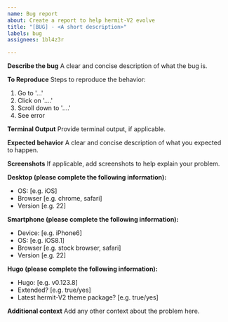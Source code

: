 ```yaml
---
name: Bug report
about: Create a report to help hermit-V2 evolve
title: "[BUG] - <A short description>"
labels: bug
assignees: 1bl4z3r

---
```


**Describe the bug**
A clear and concise description of what the bug is.

**To Reproduce**
Steps to reproduce the behavior:
1. Go to '...'
2. Click on '....'
3. Scroll down to '....'
4. See error

**Terminal Output**
Provide terminal output, if applicable.

**Expected behavior**
A clear and concise description of what you expected to happen.

**Screenshots**
If applicable, add screenshots to help explain your problem.

**Desktop (please complete the following information):**
 - OS: [e.g. iOS]
 - Browser [e.g. chrome, safari]
 - Version [e.g. 22]

**Smartphone (please complete the following information):**
 - Device: [e.g. iPhone6]
 - OS: [e.g. iOS8.1]
 - Browser [e.g. stock browser, safari]
 - Version [e.g. 22]

**Hugo (please complete the following information):**
- Hugo: [e.g. v0.123.8]
- Extended? [e.g. true/yes]
- Latest hermit-V2 theme package? [e.g. true/yes]

**Additional context**
Add any other context about the problem here.
